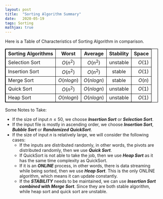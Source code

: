 ```yaml
---
layout: post
title:  "Sorting Algorithm Summary"
date:   2020-05-19
tags: Sorting
mathjax: true
---
```


Here is a Table of Characteristics of Sorting Algorithm in comparison.

<style>
table, th, td {
  border: 1px solid black;
  border-collapse: collapse;
}
</style>
| Sorting Algorithms | Worst  | Average | Stability | Space |
| ------------------ |:------:|:-------:|:---------:|------:|
| Selection Sort     |$O(n^2)$| $O(n^2)$|  unstable |$O(1)$ |
| Insertion Sort     |$O(n^2)$| $O(n^2)$|  stable   |$O(1)$ |
| Merge Sort       |$O(nlogn)$| $O(nlogn)$|  stable |$O(n)$ |
| Quick Sort       |$O(n^2)$| $O(nlogn)$| unstable  |$O(1)$ | 
| Heap Sort        |$O(nlogn)$|$O(nlogn)$| unstable |$O(1)$ |

Some Notes to Take:
- If the size of input $n \leq 50$, we choose ***Insertion Sort*** or ***Selection Sort***.
- If the input file is mostly in ascending order, we choose ***Insertion Sort***, ***Bubble Sort*** or ***Randomized QuickSort***.
- If the size of input $n$ is relatively large, we will consider the following cases:
  * If the inputs are distributed randomly, in other words, the pivots are distributed randomly, then we use ***Quick Sort***.
  * If QuickSort is not able to take the job, then we use ***Heap Sort*** as it has the same time complexity as QuickSort.
  * If it is an ***ONLINE*** process, in other words, there is data streaming while being sorted, then we use ***Heap Sort***. This is the only ONLINE algorithm, which means it can update constantly.
  * If the ***STABILITY*** needs to be maintained, we can use ***Insertion Sort combined with Merge Sort***. Since they are both stable algorithm, while heap sort and quick sort are unstable.